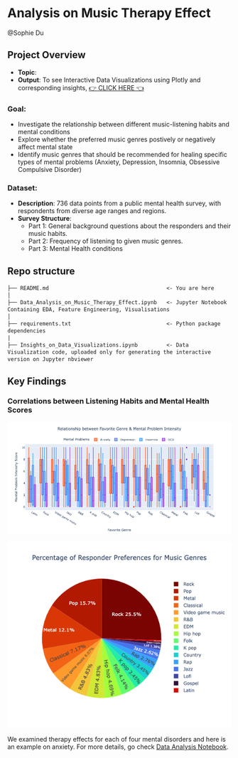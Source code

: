 # Analysis on Music Therapy Effect
@Sophie Du


## Project Overview
- **Topic**:
- **Output**: To see Interactive Data Visualizations using Plotly and corresponding insights, [👉 CLICK HERE 👈](https://nbviewer.org/github/chuandu2/music_therapy/blob/main/Insights_on_Data_Visualization.ipynb)

### Goal: 
- Investigate the relationship between different music-listening habits and mental conditions
- Explore whether the preferred music genres postively or negatively affect mental state
- Identify music genres that should be recommended for healing specific types of mental problems (Anxiety, Depression, Insomnia, Obsessive Compulsive Disorder)

  
### Dataset: 

- **Description**: 736 data points from a public mental health survey, with respondents from diverse age ranges and regions.
- **Survey Structure**:
  - Part 1: General background questions about the responders and their music habits.
  - Part 2: Frequency of listening to given music genres.
  - Part 3: Mental Health conditions

## Repo structure 
```
├── README.md                                     <- You are here
│
├── Data_Analysis_on_Music_Therapy_Effect.ipynb   <- Jupyter Notebook Containing EDA, Feature Engineering, Visualisations
│
├── requirements.txt                              <- Python package dependencies 
|
├── Insights_on_Data_Visualizations.ipynb         <- Data Visualization code, uploaded only for generating the interactive version on Jupyter nbviewer
```

## Key Findings

### Correlations between Listening Habits and Mental Health Scores

<p align="center">
  <img src="https://github.com/chuandu2/music_therapy/blob/main/graphs/mental_health_by_genre.png?raw=true" alt="plot1"/>
</p>


<p align="center">
  <img src="https://github.com/chuandu2/music_therapy/blob/main/graphs/music_genre_pct.png?raw=true" alt="plot2"/>
</p>


We examined therapy effects for each of four mental disorders and here is an example on anxiety. For more details, go check [Data Analysis Notebook](https://github.com/chuandu2/music_therapy/blob/main/Data_Analysis_on_Music_Therapy_Effect.ipynb).
